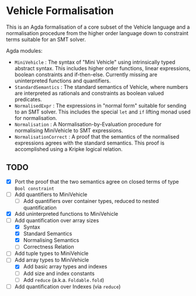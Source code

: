 # Vehicle Formalisation

This is an Agda formalisation of a core subset of the Vehicle language
and a normalisation procedure from the higher order language down to
constraint terms suitable for an SMT solver.

Agda modules:

- `MiniVehicle` : The syntax of "Mini Vehicle" using intrinsically
  typed abstract syntax. This includes higher order functions, linear
  expressions, boolean constraints and if-then-else. Currently missing
  are uninterpreted functions and quantifiers.
- `StandardSemantics` : The standard semantics of Vehicle, where
  numbers are interpreted as rationals and constraints as boolean
  valued predicates.
- `NormalisedExpr` : The expressions in "normal form" suitable for
  sending to an SMT solver. This includes the special `let` and `if`
  lifting monad used for normalisation.
- `Normalisation` : A Normalisation-by-Evaluation procedure for
  normalising MiniVehicle to SMT expressions.
- `NormalisationCorrect` : A proof that the semantics of the
  normalised expressions agrees with the standard semantics. This
  proof is accomplished using a Kripke logical relation.

## TODO

- [X] Port the proof that the two semantics agree on closed terms of
      type `Bool constraint`
- [ ] Add quantifiers to MiniVehicle
  - [ ] Add quantifiers over container types, reduced to nested quantification
- [X] Add uninterpreted functions to MiniVehicle
- [ ] Add quantification over array sizes
  - [X] Syntax
  - [X] Standard Semantics
  - [X] Normalising Semantics
  - [ ] Correctness Relation
- [ ] Add tuple types to MiniVehicle
- [ ] Add array types to MiniVehicle
  - [X] Add basic array types and indexes
  - [ ] Add size and index constants
  - [ ] Add `reduce` (a.k.a. `Foldable.fold`)
- [ ] Add quantification over Indexes (via `reduce`)
